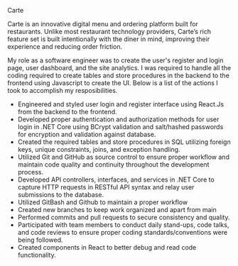 Carte 

Carte is an innovative digital menu and ordering platform built for restaurants. Unlike most restaurant technology providers, Carte’s rich feature set is built intentionally with the diner in mind, improving their experience and reducing order friction.

My role as a software engineer was to create the user's register and login page, user dashboard, and the site analytics. I was required to handle all the coding required to create tables and store procedures in the backend to the frontend using Javascript to create the UI. 
Below is a list of the actions I took to accomplish my resposibilities.

- Engineered and styled user login and register interface using React.Js from the backend to the frontend. 
- Developed proper authentication and authorization methods for user login in .NET Core using BCrypt validation and salt/hashed passwords for encryption and validation     against database.
- Created the required tables and store procedures in SQL utilizing foreign keys, unique constraints, joins, and exception handling.
- Utilized Git and GitHub as source control to ensure proper workflow and maintain code quality and continuity throughout the development process. 
- Developed API controllers, interfaces, and services in .NET Core to capture HTTP requests in RESTful API syntax and relay user submissions to the database. 
- Utilized GitBash and Github to maintain a proper workflow
- Created new branches to keep work organized and apart from main
- Performed commits and pull requests to secure consistency and quality. 
- Participated with team members to conduct daily stand-ups, code talks, and code reviews to ensure proper coding standards/conventions were being followed. 
- Created components in React to better debug and read code functionality.
